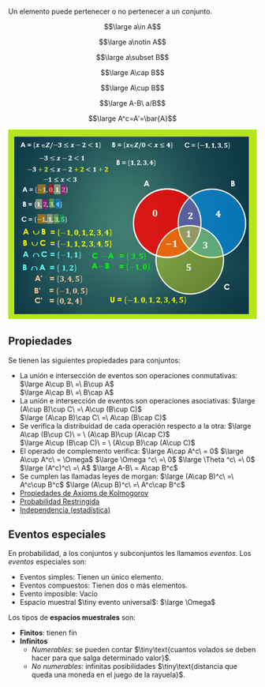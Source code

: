 Un elemento puede pertenecer o no pertenecer a un conjunto.    

$$\large a\in A$$    

$$\large a\notin A$$   

$$\large a\subset B$$   

$$\large A\cap B$$   

$$\large A\cup B$$   

$$\large A-B\ a/B$$  

$$\large A^c=A'=\bar{A}$$  

![](../../0media/Estadistica/Diagramas.png)

## Propiedades
Se tienen las siguientes propiedades para conjuntos:
- La unión e intersección de eventos son operaciones conmutativas:
      $\large A\cup B\ =\ B\cup A$   
      $\large A\cap B\ =\ B\cap A$
- La unión e intersección de eventos son operaciones asociativas:
      $\large (A\cup B)\cup C\ =\ A\cup (B\cup C)$  
      $\large (A\cap B)\cap C\ =\ A\cap (B\cap C)$  
- Se verifica la distribuidad de cada operación respecto a la otra:
      $\large A\cap (B\cup C)\ = \ (A\cap B)\cup (A\cap C)$  
      $\large A\cup (B\cap C)\ = \ (A\cup B)\cap (A\cup C)$  
- El operado de complemento verifica:
      $\large A\cap A^c\ = 0$
      $\large A\cup A^c\ = \Omega$
      $\large \Omega ^c\ =\ 0$
      $\large \Theta ^c\ =\ 0$
      $\large (A^c)^c\ =\ A$
      $\large A-B\ = A\cap B^c$
- Se cumplen las llamadas leyes de morgan:
      $\large (A\cap B)^c\ =\ A^c\cup B^c$
      $\large (A\cup B)^c\ =\ A^c\cap B^c$
-  [Propiedades de Axioms de Kolmogorov](009_Axiomas_Kolmogorov.md#Propiedades)
- [Probabilidad Restringida](008_Probabilidad.md#Restringida)
- [Independencia (estadística)](008_Probabilidad.md#Independencia%20(estadística))
      
## Eventos especiales
En probabilidad, a los conjuntos y  subconjuntos les llamamos *eventos*. Los *eventos* especiales son:
- Eventos simples:
      Tienen un único elemento.
- Eventos compuestos:
      Tienen dos o más elementos.
- Evento imposible:
    Vacío
- Espacio muestral $\tiny evento universal$:
      $\large \Omega$

Los tipos de **espacios muestrales** son:
- **Finitos**: tienen fin
- **Infinitos**
    - *Numerables*: se pueden contar $\tiny\text{cuantos volados se deben hacer para que salga determinado valor}$.
    - *No numerables*: infinitas posibilidades $\tiny\text{distancia que queda una moneda en el juego de la rayuela}$.  


